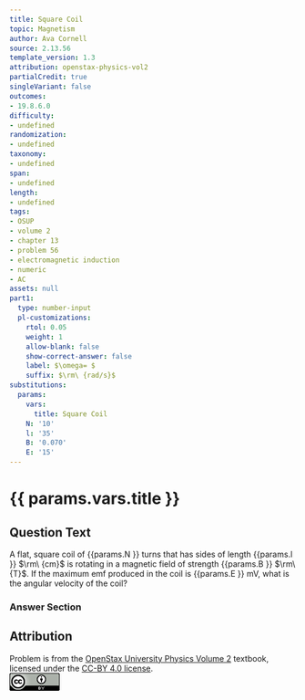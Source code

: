 ```yaml
---
title: Square Coil
topic: Magnetism
author: Ava Cornell
source: 2.13.56
template_version: 1.3
attribution: openstax-physics-vol2
partialCredit: true
singleVariant: false
outcomes:
- 19.8.6.0
difficulty:
- undefined
randomization:
- undefined
taxonomy:
- undefined
span:
- undefined
length:
- undefined
tags:
- OSUP
- volume 2
- chapter 13
- problem 56
- electromagnetic induction
- numeric
- AC
assets: null
part1:
  type: number-input
  pl-customizations:
    rtol: 0.05
    weight: 1
    allow-blank: false
    show-correct-answer: false
    label: $\omega= $
    suffix: $\rm\ {rad/s}$
substitutions:
  params:
    vars:
      title: Square Coil
    N: '10'
    l: '35'
    B: '0.070'
    E: '15'
---
```

# {{ params.vars.title }}

## Question Text

A flat, square coil of {{params.N }} turns that has sides of length {{params.l }} $\rm\ {cm}$ is rotating in a magnetic field of strength {{params.B }} $\rm\ {T}$. If the maximum emf produced in the coil is {{params.E }} $\textrm{ mV}$, what is the angular velocity of the coil?

### Answer Section

## Attribution

Problem is from the [OpenStax University Physics Volume 2](https://openstax.org/details/books/university-physics-volume-2) textbook, licensed under the [CC-BY 4.0 license](https://creativecommons.org/licenses/by/4.0/).<br>![Image representing the Creative Commons 4.0 BY license.](https://raw.githubusercontent.com/firasm/bits/master/by.png)